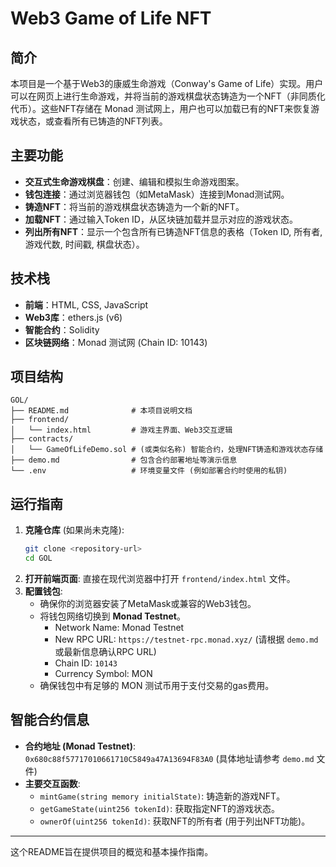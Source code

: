 # Web3 Game of Life NFT

## 简介

本项目是一个基于Web3的康威生命游戏（Conway's Game of Life）实现。用户可以在网页上进行生命游戏，并将当前的游戏棋盘状态铸造为一个NFT（非同质化代币）。这些NFT存储在 Monad 测试网上，用户也可以加载已有的NFT来恢复游戏状态，或查看所有已铸造的NFT列表。

## 主要功能

*   **交互式生命游戏棋盘**：创建、编辑和模拟生命游戏图案。
*   **钱包连接**：通过浏览器钱包（如MetaMask）连接到Monad测试网。
*   **铸造NFT**：将当前的游戏棋盘状态铸造为一个新的NFT。
*   **加载NFT**：通过输入Token ID，从区块链加载并显示对应的游戏状态。
*   **列出所有NFT**：显示一个包含所有已铸造NFT信息的表格（Token ID, 所有者, 游戏代数, 时间戳, 棋盘状态）。

## 技术栈

*   **前端**：HTML, CSS, JavaScript
*   **Web3库**：ethers.js (v6)
*   **智能合约**：Solidity
*   **区块链网络**：Monad 测试网 (Chain ID: 10143)

## 项目结构

```
GOL/
├── README.md              # 本项目说明文档
├── frontend/
│   └── index.html         # 游戏主界面、Web3交互逻辑
├── contracts/
│   └── GameOfLifeDemo.sol # (或类似名称) 智能合约，处理NFT铸造和游戏状态存储
├── demo.md                # 包含合约部署地址等演示信息
└── .env                   # 环境变量文件 (例如部署合约时使用的私钥)
```

## 运行指南

1.  **克隆仓库** (如果尚未克隆):
    ```bash
    git clone <repository-url>
    cd GOL
    ```
2.  **打开前端页面**:
    直接在现代浏览器中打开 `frontend/index.html` 文件。
3.  **配置钱包**:
    *   确保你的浏览器安装了MetaMask或兼容的Web3钱包。
    *   将钱包网络切换到 **Monad Testnet**。
        *   Network Name: Monad Testnet
        *   New RPC URL: `https://testnet-rpc.monad.xyz/` (请根据 `demo.md` 或最新信息确认RPC URL)
        *   Chain ID: `10143`
        *   Currency Symbol: MON
    *   确保钱包中有足够的 MON 测试币用于支付交易的gas费用。

## 智能合约信息

*   **合约地址 (Monad Testnet)**: `0x680c88f57717010661710C5849a47A13694F83A0` (具体地址请参考 `demo.md` 文件)
*   **主要交互函数**:
    *   `mintGame(string memory initialState)`: 铸造新的游戏NFT。
    *   `getGameState(uint256 tokenId)`: 获取指定NFT的游戏状态。
    *   `ownerOf(uint256 tokenId)`: 获取NFT的所有者 (用于列出NFT功能)。

---

这个README旨在提供项目的概览和基本操作指南。